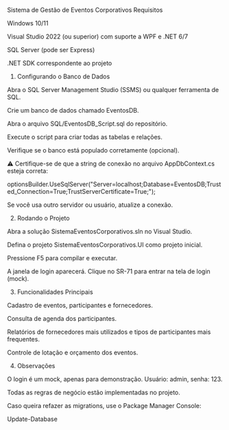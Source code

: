 Sistema de Gestão de Eventos Corporativos
Requisitos

Windows 10/11

Visual Studio 2022 (ou superior) com suporte a WPF e .NET 6/7

SQL Server (pode ser Express)

.NET SDK correspondente ao projeto

1. Configurando o Banco de Dados

Abra o SQL Server Management Studio (SSMS) ou qualquer ferramenta de SQL.

Crie um banco de dados chamado EventosDB.

Abra o arquivo SQL/EventosDB_Script.sql do repositório.

Execute o script para criar todas as tabelas e relações.

Verifique se o banco está populado corretamente (opcional).

⚠️ Certifique-se de que a string de conexão no arquivo AppDbContext.cs esteja correta:

optionsBuilder.UseSqlServer("Server=localhost;Database=EventosDB;Trusted_Connection=True;TrustServerCertificate=True;");


Se você usa outro servidor ou usuário, atualize a conexão.

2. Rodando o Projeto

Abra a solução SistemaEventosCorporativos.sln no Visual Studio.

Defina o projeto SistemaEventosCorporativos.UI como projeto inicial.

Pressione F5 para compilar e executar.

A janela de login aparecerá. Clique no SR-71 para entrar na tela de login (mock).

3. Funcionalidades Principais

Cadastro de eventos, participantes e fornecedores.

Consulta de agenda dos participantes.

Relatórios de fornecedores mais utilizados e tipos de participantes mais frequentes.

Controle de lotação e orçamento dos eventos.

4. Observações

O login é um mock, apenas para demonstração. Usuário: admin, senha: 123.

Todas as regras de negócio estão implementadas no projeto.

Caso queira refazer as migrations, use o Package Manager Console:

Update-Database